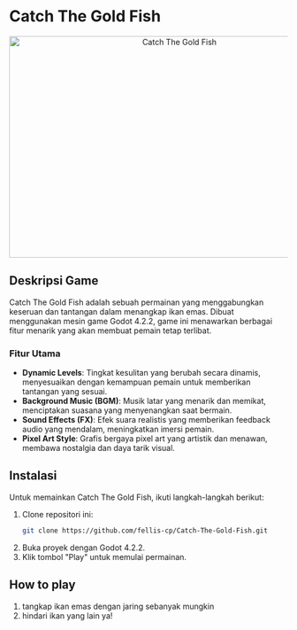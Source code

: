 # Catch The Gold Fish

<div align="center" width=>
  <img src="https://github.com/fellis-cp/Catch-The-Gold-Fish/assets/60042724/9646b8aa-eee6-407f-80b7-d26804c5f01e" alt="Catch The Gold Fish" width="600" height="400">
</div>

## Deskripsi Game

Catch The Gold Fish adalah sebuah permainan yang menggabungkan keseruan dan tantangan dalam menangkap ikan emas. Dibuat menggunakan mesin game Godot 4.2.2, game ini menawarkan berbagai fitur menarik yang akan membuat pemain tetap terlibat.

### Fitur Utama

- **Dynamic Levels**: Tingkat kesulitan yang berubah secara dinamis, menyesuaikan dengan kemampuan pemain untuk memberikan tantangan yang sesuai.
- **Background Music (BGM)**: Musik latar yang menarik dan memikat, menciptakan suasana yang menyenangkan saat bermain.
- **Sound Effects (FX)**: Efek suara realistis yang memberikan feedback audio yang mendalam, meningkatkan imersi pemain.
- **Pixel Art Style**: Grafis bergaya pixel art yang artistik dan menawan, membawa nostalgia dan daya tarik visual.

## Instalasi

Untuk memainkan Catch The Gold Fish, ikuti langkah-langkah berikut:

1. Clone repositori ini:
   ```bash
   git clone https://github.com/fellis-cp/Catch-The-Gold-Fish.git
2. Buka proyek dengan Godot 4.2.2.
3. Klik tombol "Play" untuk memulai permainan.

## How to play 
1. tangkap ikan emas dengan jaring sebanyak mungkin
2. hindari ikan yang lain ya!
